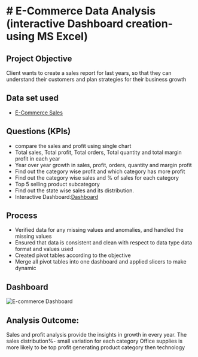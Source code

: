 # # E-Commerce Data Analysis (interactive Dashboard creation- using MS Excel)
## Project Objective
Client wants to create a sales report for last years, so that they can understand their customers and plan strategies for their business growth

## Data set used
-	<a href="https://github.com/shoninel/E-Commerce-Sales-Dashboard/blob/main/Ecommerce%20Sales%20Analysis.xlsx"> E-Commerce Sales </a>

## Questions (KPIs)
- compare the sales and profit using single chart
- Total sales, Total profit, Total orders, Total quantity and total margin profit in each year
- Year over year growth in sales, profit, orders, quantity and margin profit
- Find out the category wise profit and which category has more profit
- Find out the category wise sales and % of sales for each category
- Top 5 selling product subcategory
- Find out the state wise sales and its distribution.
- Interactive Dashboard:<a href="https://github.com/shoninel/E-Commerce-Sales-Dashboard/blob/main/E-commerce%20Dashboard.png" >Dashboard </a>

## Process
- Verified data for any missing values and anomalies, and handled the missing values
- Ensured that data is consistent and clean with respect to data type data format and values used
- Created pivot tables according to the objective
- Merge all pivot tables into one dashboard and applied slicers to make dynamic

## Dashboard
![E-commerce Dashboard](https://github.com/user-attachments/assets/7318e650-bd50-4a54-8a69-a46af8679753)

## Analysis Outcome:
Sales and profit analysis provide the insights in growth in every year.
The sales distribution%- small variation for each category 
Office supplies is more likely to be top profit generating product category then technology







